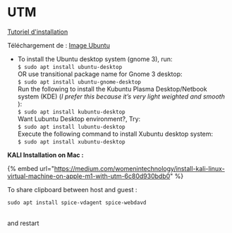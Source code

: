 # UTM

[Tutoriel d'installation](https://medium.com/@shubhjain10102003/install-linux-ubuntu-20-04-on-m1-m2-mac-silicon-de1992d5fa26)

Téléchargement de : [Image Ubuntu](https://cdimage.ubuntu.com/releases/20.04.5/release/)

* To install the Ubuntu desktop system (gnome 3), run:\
  `$ sudo apt install ubuntu-desktop`\
  OR use transitional package name for Gnome 3 desktop:\
  `$ sudo apt install ubuntu-gnome-desktop`\
  Run the following to install the Kubuntu Plasma Desktop/Netbook system (KDE) (_I prefer this because it’s very light weighted and smooth_ ):\
  `$ sudo apt install kubuntu-desktop`\
  Want Lubuntu Desktop environment?, Try:\
  `$ sudo apt install lubuntu-desktop`\
  Execute the following command to install Xubuntu desktop system:\
  `$ sudo apt install xubuntu-desktop`

**KALI Installation on Mac :**&#x20;

{% embed url="https://medium.com/womenintechnology/install-kali-linux-virtual-machine-on-apple-m1-with-utm-6c80d930bdb0" %}

To share clipboard between host and guest :&#x20;

```
sudo apt install spice-vdagent spice-webdavd
```

\
and restart
